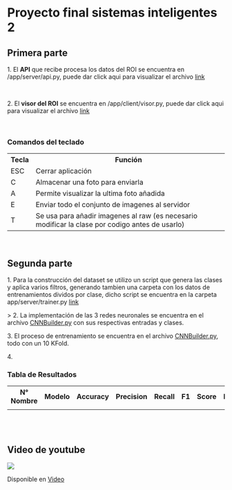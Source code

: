 <h1>Proyecto final sistemas inteligentes 2</h1>

<h2>Primera parte</h2>
<p>1. El <b>API</b> que recibe procesa los datos del ROI se encuentra en /app/server/api.py, puede dar click aqui para visualizar el archivo <a href='./app/server/api.py'>link</a></p>
<br/>
<p>2. El <b>visor del ROI</b> se encuentra en /app/client/visor.py, puede dar click aqui para visualizar el archivo <a href='./app/client/visor.py'>link</a></p>
<br/>
<h3>Comandos del teclado</h3>
<table>
  <tr>
    <th>Tecla</th>
    <th>Función</th>
  </tr>
  <tr>
    <td>ESC</td>
    <td>Cerrar aplicación</td>
  </tr>
  <tr>
    <td>C</td>
    <td>Almacenar una foto para enviarla </td>
  </tr>
  <tr>
    <td>A</td>
    <td>Permite visualizar la ultima foto añadida</td>
  </tr>
  <tr>
    <td>E</td>
    <td>Enviar todo el conjunto de imagenes al servidor</td>
  </tr>
  <tr>
    <td>T</td>
    <td>Se usa para añadir imagenes al raw (es necesario modificar la clase por codigo antes de usarlo)</td>
  </tr>
</table>
<br/>
<h2>Segunda parte</h2>
<p>
  1. Para la construcción del dataset se utilizo un script que genera las clases y aplica varios filtros, generando tambien una carpeta con los datos de entrenamientos dividos por clase, dicho script se encuentra en la carpeta app/server/trainer.py <a href='./app/server/trainer.py'>link</a>
</p>
<p>>
  2. La implementación de las 3 redes neuronales se encuentra en el archivo  <a href='./app/server/CNNBuilder.py'>CNNBuilder.py</a> con sus respectivas entradas y clases.
</p>
<p>
  3. El proceso de entrenamiento se encuentra en el archivo <a href='./app/server/CNNBuilder.py'>CNNBuilder.py</a>, todo con un 10 KFold.
</p>
<p>
  4. 
</p>
<h3>Tabla de Resultados</h3>
<table>
  <tr>
    <th>N° Nombre</th>
    <th>Modelo</th>
    <th>Accuracy</th>
    <th>Precision</th>
    <th>Recall</th>
    <th>F1</th>
    <th>Score</th>
    <th>Loss</th>
    <th>Epocas</th>
    <th>Tiempos</th>
  </tr>
  <tr>
    <td></td>
    <td></td>
    <td></td>
    <td></td>
    <td></td>
    <td></td>
    <td></td>
    <td></td>
    <td></td>
    <td></td>
  </tr>
</table>
<br/>
<br/>
<h2>Video de youtube</h2>
<a href="https://www.youtube.com/watch?v=EtUNMJWU9LQ">
  <img src="https://www.uncommunitymanager.es/wp-content/uploads/seo_google_youtube.jpg"/>
 </a>
<p>Disponible en <a href="https://www.youtube.com/watch?v=EtUNMJWU9LQ">Video</a></p>
